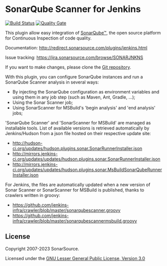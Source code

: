 SonarQube Scanner for Jenkins
=============================

[![Build Status](https://travis-ci.org/SonarSource/sonar-scanner-jenkins.svg?branch=master)](https://travis-ci.org/SonarSource/sonar-scanner-jenkins) [![Quality Gate](https://next.sonarqube.com/sonarqube/api/project_badges/measure?project=org.jenkins-ci.plugins%3Asonar&metric=alert_status)](https://next.sonarqube.com/sonarqube/dashboard?id=org.jenkins-ci.plugins%3Asonar)

This plugin allow easy integration of [SonarQube™](https://www.sonarqube.org/), the open source platform for Continuous Inspection of code quality.

Documentation: http://redirect.sonarsource.com/plugins/jenkins.html

Issue tracking: https://jira.sonarsource.com/browse/SONARJNKNS

If you want to make changes, please clone the [Git repository](https://github.com/SonarSource/sonar-scanner-jenkins).

With this plugin, you can configure SonarQube instances and run a SonarQube Scanner analysis in several ways:
* By injecting the SonarQube configuration as environment variables and using them in any job step (such as Maven, Ant, Gradle, ...);
* Using the Sonar Scanner job;
* Using SonarScanner for MSBuild's 'begin analysis' and 'end analysis' jobs;


'SonarQube Scanner' and 'SonarScanner for MSBuild' are managed as installable tools. List of available versions is retrieved
automatically by Jenkins/Hudson from a json file hosted on their respective update site:
* http://hudson-ci.org/updates/hudson.plugins.sonar.SonarRunnerInstaller.json
* http://mirrors.jenkins-ci.org/updates/updates/hudson.plugins.sonar.SonarRunnerInstaller.json
* http://mirrors.jenkins-ci.org/updates/updates/hudson.plugins.sonar.MsBuildSonarQubeRunnerInstaller.json

For Jenkins, the files are automatically updated when a new version of Sonar Scanner or SonarScanner for MSBuild is published,
thanks to crawlers written in groovy:
* https://github.com/jenkins-infra/crawler/blob/master/sonarqubescanner.groovy
* https://github.com/jenkins-infra/crawler/blob/master/sonarqubescannermsbuild.groovy

License
-------

Copyright 2007-2023 SonarSource.

Licensed under the [GNU Lesser General Public License, Version 3.0](http://www.gnu.org/licenses/lgpl.txt)
